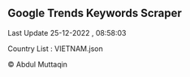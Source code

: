 

## Google Trends Keywords Scraper 
 
Last Update 25-12-2022 , 08:58:03

Country List :
VIETNAM.json



© Abdul Muttaqin 

